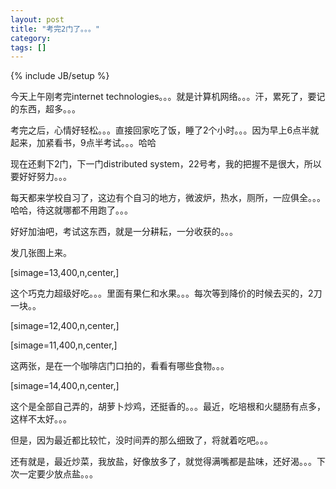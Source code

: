 ```yaml
---
layout: post
title: "考完2门了。。。"
category: 
tags: []
---
```

{% include JB/setup %}

今天上午刚考完internet technologies。。。就是计算机网络。。。汗，累死了，要记的东西，超多。。。

考完之后，心情好轻松。。。直接回家吃了饭，睡了2个小时。。。因为早上6点半就起来，加紧看书，9点半考试。。。哈哈

现在还剩下2门，下一门distributed system，22号考，我的把握不是很大，所以要好好努力。。。

每天都来学校自习了，这边有个自习的地方，微波炉，热水，厕所，一应俱全。。。哈哈，待这就哪都不用跑了。。。

好好加油吧，考试这东西，就是一分耕耘，一分收获的。。。

发几张图上来。

[simage=13,400,n,center,]

这个巧克力超级好吃。。。里面有果仁和水果。。。每次等到降价的时候去买的，2刀一块。。

[simage=12,400,n,center,]

[simage=11,400,n,center,]

这两张，是在一个咖啡店门口拍的，看看有哪些食物。。。

[simage=14,400,n,center,]

这个是全部自己弄的，胡萝卜炒鸡，还挺香的。。。最近，吃培根和火腿肠有点多，这样不太好。。。

但是，因为最近都比较忙，没时间弄的那么细致了，将就着吃吧。。。

还有就是，最近炒菜，我放盐，好像放多了，就觉得满嘴都是盐味，还好渴。。。下次一定要少放点盐。。。